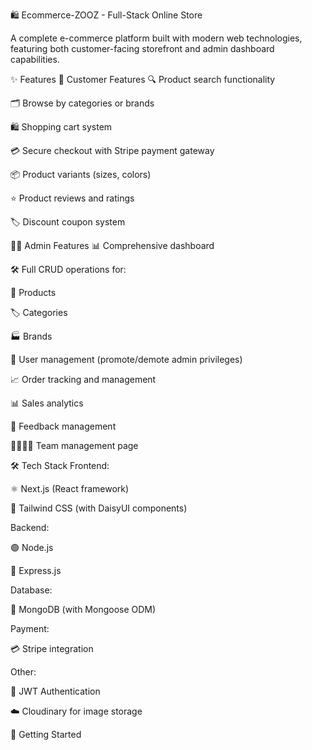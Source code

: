 🛍️ Ecommerce-ZOOZ - Full-Stack Online Store

A complete e-commerce platform built with modern web technologies, featuring both customer-facing storefront and admin dashboard capabilities.

✨ Features
🛒 Customer Features
🔍 Product search functionality

🗂️ Browse by categories or brands

🛍️ Shopping cart system

💳 Secure checkout with Stripe payment gateway

📦 Product variants (sizes, colors)

⭐ Product reviews and ratings

🏷️ Discount coupon system

👨‍💻 Admin Features
📊 Comprehensive dashboard

🛠️ Full CRUD operations for:

🧺 Products

🏷️ Categories

🏭 Brands

👥 User management (promote/demote admin privileges)

📈 Order tracking and management

📊 Sales analytics

💬 Feedback management

👨‍👩‍👧‍👦 Team management page

🛠️ Tech Stack
Frontend:

⚛️ Next.js (React framework)

🎨 Tailwind CSS (with DaisyUI components)

Backend:

🟢 Node.js

🚀 Express.js

Database:

🍃 MongoDB (with Mongoose ODM)

Payment:

💳 Stripe integration

Other:

🔐 JWT Authentication

☁️ Cloudinary for image storage

🚀 Getting Started
